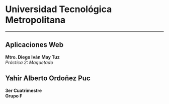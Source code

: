# Universidad Tecnológica Metropolitana
---
## Aplicaciones Web
**Mtro. Diego Iván May Tuz**  
*Práctica 2: Maquetado*  
## Yahir Alberto Ordoñez Puc  
**3er Cuatrimestre  
Grupo F**
